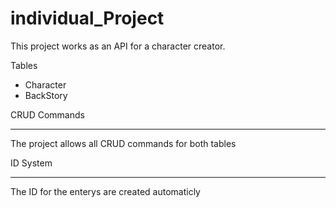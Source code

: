 # individual_Project

This project works as an API for a character creator.


Tables
- Character
- BackStory

CRUD Commands
_______________
The project allows all CRUD commands for both tables

ID System 
__________
The ID for the enterys are created automaticly 
